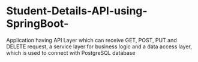 # Student-Details-API-using-SpringBoot-
Application having API Layer which can receive GET, POST, PUT and DELETE request, a service layer for business logic and a data access layer, which is used to connect with PostgreSQL database
